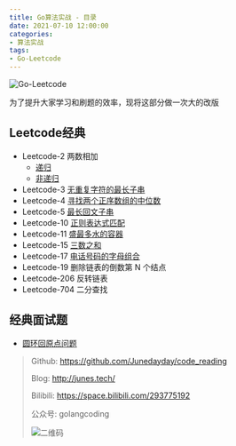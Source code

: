 ```yaml
---
title: Go算法实战 - 目录
date: 2021-07-10 12:00:00
categories: 
- 算法实战
tags:
- Go-Leetcode
---
```


![Go-Leetcode](https://i.loli.net/2021/07/10/SbG3k5XFRlsJdOV.jpg)

为了提升大家学习和刷题的效率，现将这部分做一次大的改版

## Leetcode经典

- Leetcode-2 两数相加
  - [递归](https://junedayday.github.io/2021/07/10/go-leetcode/go-leetcode-1/)
  - [非递归](https://junedayday.github.io/2021/07/10/go-leetcode/go-leetcode-2/)
- Leetcode-3 [无重复字符的最长子串](https://junedayday.github.io/2021/07/14/go-leetcode/go-leetcode-3/)
- Leetcode-4 [寻找两个正序数组的中位数](https://junedayday.github.io/2021/07/19/go-leetcode/go-leetcode-4/)
- Leetcode-5 [最长回文子串](https://junedayday.github.io/2021/07/19/go-leetcode/go-leetcode-5/)
- Leetcode-10 [正则表达式匹配](https://junedayday.github.io/2021/07/28/go-leetcode/go-leetcode-6/)
- Leetcode-11 [盛最多水的容器](https://junedayday.github.io/2021/08/02/go-leetcode/go-leetcode-7/)
- Leetcode-15 [三数之和](https://junedayday.github.io/2021/08/08/go-leetcode/go-leetcode-8/)
- Leetcode-17 [电话号码的字母组合](https://junedayday.github.io/2021/08/18/go-leetcode/go-leetcode-9/)
- Leetcode-19 删除链表的倒数第 N 个结点
- Leetcode-206 反转链表
- Leetcode-704 二分查找



## 经典面试题

- [圆环回原点问题](https://junedayday.github.io/2022/02/19/go-leetcode/go-leetcode-10/)







> Github: https://github.com/Junedayday/code_reading
>
> Blog: http://junes.tech/
>
> Bilibili: https://space.bilibili.com/293775192
>
> 公众号: golangcoding
>
>  ![二维码](https://i.loli.net/2021/02/28/RPzy7Hjc9GZ8I3e.jpg)

